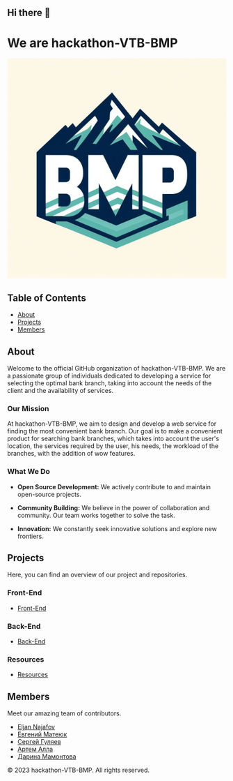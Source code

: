 ## Hi there 👋
# We are hackathon-VTB-BMP

![Logo](https://github.com/hackathon-VTB-BMP/.github/blob/main/logo_BMP.jpeg)


## Table of Contents
- [About](#about)
- [Projects](#projects)
- [Members](#members)
  
## About
Welcome to the official GitHub organization of hackathon-VTB-BMP. We are a passionate group of individuals dedicated to developing a service for selecting the optimal bank branch, taking into account the needs of the client and the availability of services.

### Our Mission

At hackathon-VTB-BMP, we aim to design and develop a web service for finding the most convenient bank branch. Our goal is to make a convenient product for searching bank branches, which takes into account the user's location, the services required by the user, his needs, the workload of the branches, with the addition of wow features.

### What We Do

- **Open Source Development:** We actively contribute to and maintain open-source projects.

- **Community Building:** We believe in the power of collaboration and community. Our team works together to solve the task.

- **Innovation:** We constantly seek innovative solutions and explore new frontiers.

## Projects
Here, you can find an overview of our project and repositories.

### Front-End
- [Front-End](https://github.com/hackathon-VTB-BMP/Front-End)
### Back-End
- [Back-End](https://github.com/hackathon-VTB-BMP/Back-End)
### Resources
- [Resources](https://github.com/hackathon-VTB-BMP/Resources)

## Members
Meet our amazing team of contributors.

- [Eljan Najafov](https://github.com/Dr-EljanNajafov)
- [Евгений Матеюк](https://github.com/jEUGENEdev)
- [Сергей Гуляев](https://github.com/GulyaevSergey)
- [Артем Алла](https://github.com/2headAV)
- [Дарина Мамонтова](https://github.com/damarkize)


© 2023 hackathon-VTB-BMP. All rights reserved.
